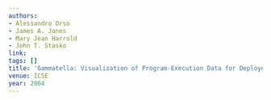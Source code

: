 ```yaml
---
authors:
- Alessandro Orso
- James A. Jones
- Mary Jean Harrold
- John T. Stasko
link:
tags: []
title: 'Gammatella: Visualization of Program-Execution Data for Deployed Software.'
venue: ICSE
year: 2004
---
```


